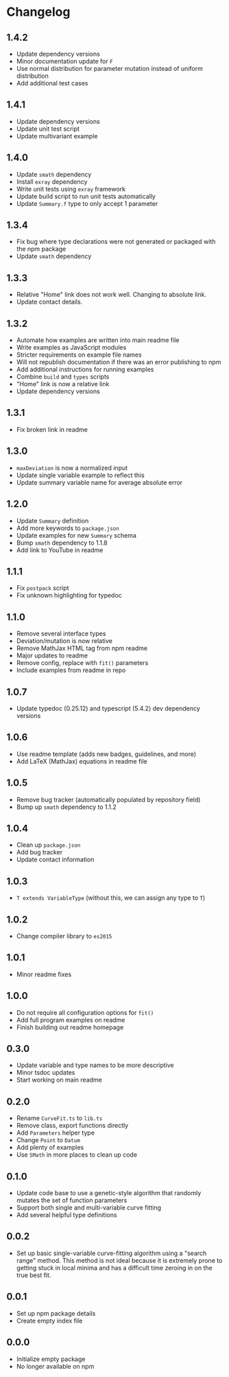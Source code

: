 # Changelog

## 1.4.2

- Update dependency versions
- Minor documentation update for `F`
- Use normal distribution for parameter mutation instead of uniform distribution
- Add additional test cases

## 1.4.1

- Update dependency versions
- Update unit test script
- Update multivariant example

## 1.4.0

- Update `smath` dependency
- Install `exray` dependency
- Write unit tests using `exray` framework
- Update build script to run unit tests automatically
- Update `Summary.f` type to only accept 1 parameter

## 1.3.4

- Fix bug where type declarations were not generated or packaged with the npm package
- Update `smath` dependency

## 1.3.3

- Relative "Home" link does not work well. Changing to absolute link.
- Update contact details.

## 1.3.2

- Automate how examples are written into main readme file
- Write examples as JavaScript modules
- Stricter requirements on example file names
- Will not republish documentation if there was an error publishing to npm
- Add additional instructions for running examples
- Combine `build` and `types` scripts
- "Home" link is now a relative link
- Update dependency versions

## 1.3.1

- Fix broken link in readme

## 1.3.0

- `maxDeviation` is now a normalized input
- Update single variable example to reflect this
- Update summary variable name for average absolute error

## 1.2.0

- Update `Summary` definition
- Add more keywords to `package.json`
- Update examples for new `Summary` schema
- Bump `smath` dependency to 1.1.8
- Add link to YouTube in readme

## 1.1.1

- Fix `postpack` script
- Fix unknown highlighting for typedoc

## 1.1.0

- Remove several interface types
- Deviation/mutation is now relative
- Remove MathJax HTML tag from npm readme
- Major updates to readme
- Remove config, replace with `fit()` parameters
- Include examples from readme in repo

## 1.0.7

- Update typedoc (0.25.12) and typescript (5.4.2) dev dependency versions

## 1.0.6

- Use readme template (adds new badges, guidelines, and more)
- Add LaTeX (MathJax) equations in readme file

## 1.0.5

- Remove bug tracker (automatically populated by repository field)
- Bump up `smath` dependency to 1.1.2

## 1.0.4

- Clean up `package.json`
- Add bug tracker
- Update contact information

## 1.0.3

- `T extends VariableType` (without this, we can assign any type to `T`)

## 1.0.2

- Change compiler library to `es2015`

## 1.0.1

- Minor readme fixes

## 1.0.0

- Do not require all configuration options for `fit()`
- Add full program examples on readme
- Finish building out readme homepage

## 0.3.0

- Update variable and type names to be more descriptive
- Minor tsdoc updates
- Start working on main readme

## 0.2.0

- Rename `CurveFit.ts` to `lib.ts`
- Remove class, export functions directly
- Add `Parameters` helper type
- Change `Point` to `Datum`
- Add plenty of examples
- Use `SMath` in more places to clean up code

## 0.1.0

- Update code base to use a genetic-style algorithm that randomly mutates the set of function parameters
- Support both single and multi-variable curve fitting
- Add several helpful type definitions

## 0.0.2

- Set up basic single-variable curve-fitting algorithm using a "search range" method. This method is not ideal because it is extremely prone to getting stuck in local minima and has a difficult time zeroing in on the true best fit.

## 0.0.1

- Set up npm package details
- Create empty index file

## 0.0.0

- Initialize empty package
- No longer available on npm